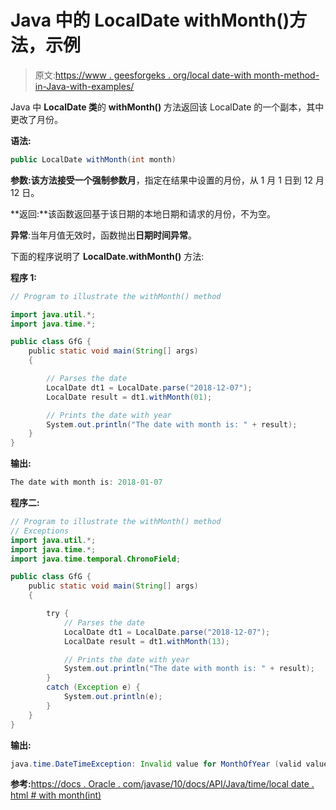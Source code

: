 # Java 中的 LocalDate withMonth()方法，示例

> 原文:[https://www . geesforgeks . org/local date-with month-method-in-Java-with-examples/](https://www.geeksforgeeks.org/localdate-withmonth-method-in-java-with-examples/)

Java 中 **LocalDate 类**的 **withMonth()** 方法返回该 LocalDate 的一个副本，其中更改了月份。

**语法:**

```java
public LocalDate withMonth(int month)
```

**参数:**该方法接受一个强制参数**月**，指定在结果中设置的月份，从 1 月 1 日到 12 月 12 日。

**返回:**该函数返回基于该日期的本地日期和请求的月份，不为空。

**异常**:当年月值无效时，函数抛出**日期时间异常**。

下面的程序说明了 **LocalDate.withMonth()** 方法:

**程序 1:**

```java
// Program to illustrate the withMonth() method

import java.util.*;
import java.time.*;

public class GfG {
    public static void main(String[] args)
    {

        // Parses the date
        LocalDate dt1 = LocalDate.parse("2018-12-07");
        LocalDate result = dt1.withMonth(01);

        // Prints the date with year
        System.out.println("The date with month is: " + result);
    }
}
```

**输出:**

```java
The date with month is: 2018-01-07

```

**程序二:**

```java
// Program to illustrate the withMonth() method
// Exceptions
import java.util.*;
import java.time.*;
import java.time.temporal.ChronoField;

public class GfG {
    public static void main(String[] args)
    {

        try {
            // Parses the date
            LocalDate dt1 = LocalDate.parse("2018-12-07");
            LocalDate result = dt1.withMonth(13);

            // Prints the date with year
            System.out.println("The date with month is: " + result);
        }
        catch (Exception e) {
            System.out.println(e);
        }
    }
}
```

**输出:**

```java
java.time.DateTimeException: Invalid value for MonthOfYear (valid values 1 - 12): 13

```

**参考:**[https://docs . Oracle . com/javase/10/docs/API/Java/time/local date . html # with month(int)](https://docs.oracle.com/javase/10/docs/api/java/time/LocalDate.html#withMonth(int))